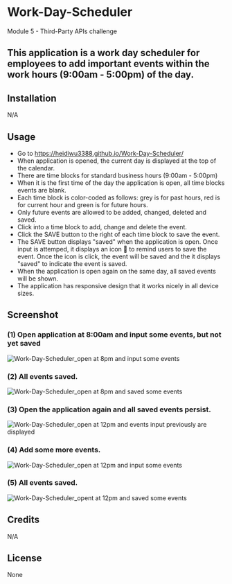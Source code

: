 # Work-Day-Scheduler
Module 5 - Third-Party APIs challenge

## This application is a work day scheduler for employees to add important events within the work hours (9:00am - 5:00pm) of the day.

## Installation

N/A

## Usage

- Go to https://heidiwu3388.github.io/Work-Day-Scheduler/
- When application is opened, the current day is displayed at the top of the calendar.
- There are time blocks for standard business hours (9:00am - 5:00pm)
- When it is the first time of the day the application is open, all time blocks events are blank.
- Each time block is color-coded as follows: grey is for past hours, red is for current hour and green is for future hours.
- Only future events are allowed to be added, changed, deleted and saved.
- Click into a time block to add, change and delete the event.
- Click the SAVE button to the right of each time block to save the event.
- The SAVE button displays "saved" when the application is open. Once input is attemped, it displays an icon 💾 to remind users to save the event. Once the icon is click, the event will be saved and the it displays "saved" to indicate the event is saved.
- When the application is open again on the same day, all saved events will be shown.
- The application has responsive design that it works nicely in all device sizes.

## Screenshot
### (1) Open application at 8:00am and input some events, but not yet saved
![Work-Day-Scheduler_open at 8pm and input some events](https://user-images.githubusercontent.com/111156269/198856665-28c80e6c-d3ba-40a5-8702-284312ce070a.png)
### (2) All events saved.
![Work-Day-Scheduler_open at 8pm and saved some events](https://user-images.githubusercontent.com/111156269/198856666-01457c37-649a-48ea-ae0a-937f66a9b523.png)
### (3) Open the application again and all saved events persist.
![Work-Day-Scheduler_open at 12pm and events input previously are displayed ](https://user-images.githubusercontent.com/111156269/198856667-eac57424-3a5d-422e-8ea2-74c2c53a8299.png)
### (4) Add some more events.
![Work-Day-Scheduler_open at 12pm and input some events](https://user-images.githubusercontent.com/111156269/198856668-a4ff8a45-13c4-4026-a667-670b97f0e9e4.png)
### (5) All events saved.
![Work-Day-Scheduler_opent at 12pm and saved some events](https://user-images.githubusercontent.com/111156269/198856669-ead898b8-1848-4593-9741-e55e9e0aa009.png)

## Credits

N/A


## License

None
